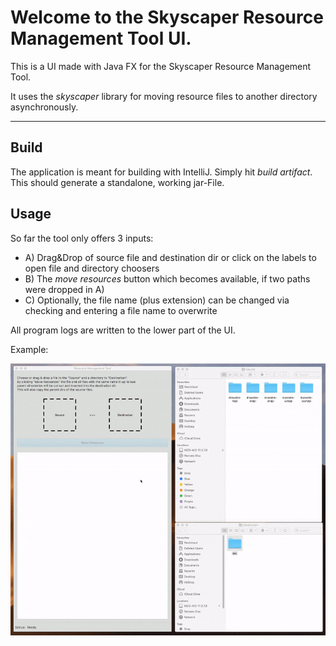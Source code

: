 # Welcome to the Skyscaper Resource Management Tool UI.

This is a UI made with Java FX for the Skyscaper Resource Management Tool.

It uses the *skyscaper* library for moving resource files to another directory asynchronously.

---

## Build

The application is meant for building with IntelliJ. Simply hit *build artifact*. This should generate a standalone, working jar-File.


## Usage

So far the tool only offers 3 inputs:

- A) Drag&Drop of source file and destination dir or click on the labels to open file and directory choosers
- B) The *move resources* button which becomes available, if two paths were dropped in A)
- C) Optionally, the file name (plus extension) can be changed via checking and entering a file name to overwrite

All program logs are written to the lower part of the UI.

Example:

![Sample](images/sample.gif)
